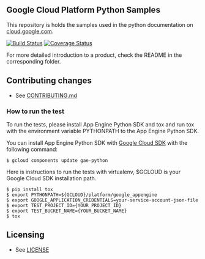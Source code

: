 ## Google Cloud Platform Python Samples

This repository is holds the samples used in the python documentation on [cloud.google.com](cloud.google.com).

[![Build Status](https://travis-ci.org/GoogleCloudPlatform/python-docs-samples.svg)](https://travis-ci.org/GoogleCloudPlatform/python-docs-samples)
[![Coverage Status](https://coveralls.io/repos/GoogleCloudPlatform/python-docs-samples/badge.svg)](https://coveralls.io/r/GoogleCloudPlatform/python-docs-samples)

For more detailed introduction to a product, check the README in the corresponding folder. 

## Contributing changes

* See [CONTRIBUTING.md](CONTRIBUTING.md)

### How to run the test

To run the tests, please install App Engine Python SDK and tox and run
tox with the environment variable PYTHONPATH to the App Engine Python
SDK.

You can install App Engine Python SDK with
[Google Cloud SDK](https://cloud.google.com/sdk/) with the following
command:

    $ gcloud components update gae-python

Here is instructions to run the tests with virtualenv, $GCLOUD is your
Google Cloud SDK installation path.

    $ pip install tox
    $ export PYTHONPATH=${GCLOUD}/platform/google_appengine
    $ export GOOGLE_APPLICATION_CREDENTIALS=your-service-account-json-file
    $ export TEST_PROJECT_ID={YOUR_PROJECT_ID}
    $ export TEST_BUCKET_NAME={YOUR_BUCKET_NAME}
    $ tox

## Licensing

* See [LICENSE](LICENSE)
